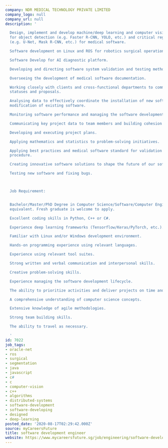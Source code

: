 ```yaml
---
company: NDR MEDICAL TECHNOLOGY PRIVATE LIMITED
company_logo: null
company_url: null
description: '

  Design, implement and develop machine/deep learning and computer vision algorithms
  for object detection (e.g. Faster R-CNN, YOLO, etc.) and critical region segmentation
  (e.g. U-Net, Mask R-CNN, etc.) for medical software.

  Software development on Linux and ROS for robotics surgical operation platform.

  Software Develop for AI diagnostic platform.

  Developing and directing software system validation and testing methods.

  Overseeing the development of medical software documentation.

  Working closely with clients and cross-functional departments to communicate project
  statuses and proposals.

  Analysing data to effectively coordinate the installation of new software or the
  modification of existing software.

  Monitoring software performance and managing the software development lifecycle.

  Communicating key project data to team members and building cohesion among teams.

  Developing and executing project plans.

  Applying mathematics and statistics to problem-solving initiatives.

  Applying best practices and medical software standard for validation and verification
  procedure.

  Creating innovative software solutions to shape the future of our software systems.

  Testing new software and fixing bugs.



  Job Requirement:


  Bachelor/Master/PhD Degree in Computer Science/Software/Computer Engineering or
  equivalent. Fresh graduate is welcome to apply.

  Excellent coding skills in Python, C++ or C#.

  Experience deep learning frameworks (Tensorflow/Keras/PyTorch, etc.).

  Familiar with Linux and/or Windows development environment.

  Hands-on programming experience using relevant languages.

  Experience using relevant tool suites.

  Strong written and verbal communication and interpersonal skills.

  Creative problem-solving skills.

  Experience managing the software development lifecycle.

  The ability to prioritize activities and deliver projects on time and within budget.

  A comprehensive understanding of computer science concepts.

  Extensive knowledge of agile methodologies.

  Strong team building skills.

  The ability to travel as necessary.

  '
id: 7022
job_tags:
- oracle-net
- ros
- surgical
- segmentation
- java
- javascript
- c#
- c
- computer-vision
- c++
- algorithms
- distributed-systems
- software-development
- software-developing
- designed
- deep-learning
posted_date: '2020-08-17T02:29:42.000Z'
source: myCareersFuture
title: software development engineer
website: https://www.mycareersfuture.sg/job/engineering/software-development-engineer-2e834867fcfc6808fce753d74b2205ad
---
```

